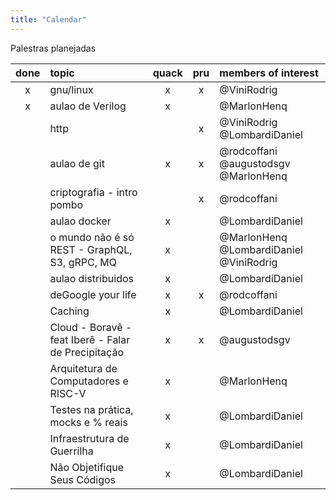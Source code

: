 ```yaml
---
title: "Calendar"
---
```


Palestras planejadas

| done | topic                                               | quack | pru | members of interest                     |
| :--: | :-------------------------------------------------- | :---: | :-: | :-------------------------------------- |
|  x   | gnu/linux                                           |   x   |  x  | @ViniRodrig                             |
|  x   | aulao de Verilog                                    |   x   |     | @MarlonHenq                             |
|      | http                                                |       |  x  | @ViniRodrig @LombardiDaniel             |
|      | aulao de git                                        |   x   |  x  | @rodcoffani @augustodsgv @MarlonHenq    |
|      | criptografia - intro pombo                          |       |  x  | @rodcoffani                             |
|      | aulao docker                                        |   x   |     | @LombardiDaniel                         |
|      | o mundo não é só REST - GraphQL, S3, gRPC, MQ       |   x   |     | @MarlonHenq @LombardiDaniel @ViniRodrig |
|      | aulao distribuidos                                  |   x   |     | @LombardiDaniel                         |
|      | deGoogle your life                                  |   x   |  x  | @rodcoffani                             |
|      | Caching                                             |   x   |     | @LombardiDaniel                         |
|      | Cloud - Boravê - feat Iberê - Falar de Precipitação |   x   |  x  | @augustodsgv                            |
|      | Arquitetura de Computadores e RISC-V                |   x   |     | @MarlonHenq                             |
|      | Testes na prática, mocks e % reais                  |   x   |     | @LombardiDaniel                         |
|      | Infraestrutura de Guerrilha                         |   x   |     | @LombardiDaniel                         |
|      | Não Objetifique Seus Códigos                        |   x   |     | @LombardiDaniel                         |
